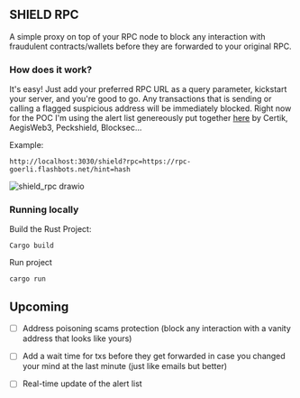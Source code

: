 ## SHIELD RPC
A simple proxy on top of your RPC node to block any interaction with fraudulent contracts/wallets before they are forwarded to your original RPC.

### How does it work?

It's easy! Just add your preferred RPC URL as a query parameter, kickstart your server, and you're good to go. Any transactions that is sending or calling a flagged suspicious address will be immediately blocked. Right now for the POC I'm using the alert list genereously put together [here](https://github.com/forta-network/starter-kits/blob/1131fb4a3221c611d931c7b212fb6a4077934d6b/scam-detector-py/manual_alert_list.tsv#L177) by Certik, AegisWeb3, Peckshield, Blocksec...

Example:
```
http://localhost:3030/shield?rpc=https://rpc-goerli.flashbots.net/hint=hash
``````
![shield_rpc drawio](https://github.com/hsouf/shield_rpc/assets/37840702/872120d7-ee36-45e5-907d-fce1ed3934c3)

### Running locally

Build the Rust Project:
``````
Cargo build
``````

Run project 
``````
cargo run
``````

## Upcoming

- [ ] Address poisoning scams protection (block any interaction with a vanity address that looks like yours)
- [ ] Add a wait time for txs before they get forwarded in case you changed your mind at the last minute (just like emails but better)
- [ ] Real-time update of the alert list

